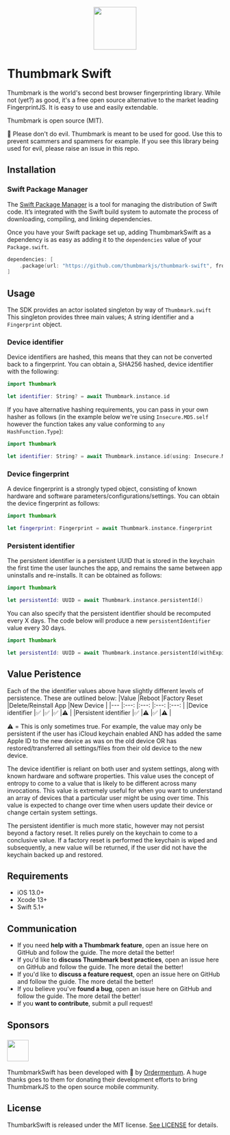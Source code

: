 <p align="center"><img width="100" src="https://avatars.githubusercontent.com/u/157797798"></p>

# Thumbmark Swift 

Thumbmark is the world's second best browser fingerprinting library. While not (yet?) as good, it's a free open source alternative to the market leading FingerprintJS. It is easy to use and easily extendable.

Thumbmark is open source (MIT).

🙏 Please don't do evil. Thumbmark is meant to be used for good. Use this to prevent scammers and spammers for example. If you see this library being used for evil, please raise an issue in this repo.

## Installation
### Swift Package Manager

The [Swift Package Manager](https://swift.org/package-manager/) is a tool for managing the distribution of Swift code. It’s integrated with the Swift build system to automate the process of downloading, compiling, and linking dependencies.

Once you have your Swift package set up, adding ThumbmarkSwift as a dependency is as easy as adding it to the `dependencies` value of your `Package.swift`.

```swift
dependencies: [
    .package(url: "https://github.com/thumbmarkjs/thumbmark-swift", from: "1.0.0")
]
```

## Usage
The SDK provides an actor isolated singleton by way of `Thumbmark.swift` This singleton provides three main values; A string identifier and a `Fingerprint` object. 

### Device identifier
Device identifiers are hashed, this means that they can not be converted back to a fingerprint. You can obtain a, SHA256 hashed, device identifier with the following:

```swift
import Thumbmark

let identifier: String? = await Thumbmark.instance.id
```

If you have alternative hashing requirements, you can pass in your own hasher as follows (in the example below we're using `Insecure.MD5.self` however the function takes any value conforming to `any HashFunction.Type`):

```swift
import Thumbmark

let identifier: String? = await Thumbmark.instance.id(using: Insecure.MD5.self)
```

### Device fingerprint
A device fingerprint is a strongly typed object, consisting of known hardware and software parameters/configurations/settings. You can obtain the device fingerprint as follows:

```swift
import Thumbmark

let fingerprint: Fingerprint = await Thumbmark.instance.fingerprint
```

### Persistent identifier
The persistent identifier is a persistent UUID that is stored in the keychain the first time the user launches the app, and remains the same between app uninstalls and re-installs. It can be obtained as follows:

```swift
import Thumbmark

let persistentId: UUID = await Thumbmark.instance.persistentId()
```

You can also specify that the persistent identifier should be recomputed every X days. The code below will produce a new `persistentIdentifier` value every 30 days.

```swift
import Thumbmark

let persistentId: UUID = await Thumbmark.instance.persistentId(withExpiry: 30)
```

## Value Peristence
Each of the the identifier values above have slightly different levels of persistence. These are outlined below:
|Value       |Reboot       |Factory Reset       |Delete/Reinstall App       |New Device       |
|---    |:---:    |:---:    |:---:    |:---:    |
|Device identifier       |✅       |✅       |✅       |⚠️       |
|Persistent identifier       |✅       |⚠️       |✅       |⚠️       |

⚠️ = This is only sometimes true. For example, the value may only be persistent if the user has iCloud keychain enabled AND has added the same Apple ID to the new device as was on the old device OR has restored/transferred all settings/files from their old device to the new device.

The device identifier is reliant on both user and system settings, along with known hardware and software properties. This value uses the concept of entropy to come to a value that is likely to be different across many invocations. This value is extremely useful for when you want to understand an array of devices that a particular user might be using over time. This value is expected to change over time when users update their device or change certain system settings.

The persistent identifier is much more static, however may not persist beyond a factory reset. It relies purely on the keychain to come to a conclusive value. If a factory reset is performed the keychain is wiped and subsequently, a new value will be returned, if the user did not have the keychain backed up and restored.

## Requirements
- iOS 13.0+
- Xcode 13+
- Swift 5.1+

## Communication
- If you need **help with a Thumbmark feature**, open an issue here on GitHub and follow the guide. The more detail the better!
- If you'd like to **discuss Thumbmark best practices**, open an issue here on GitHub and follow the guide. The more detail the better!
- If you'd like to **discuss a feature request**, open an issue here on GitHub and follow the guide. The more detail the better!
- If you believe you've **found a bug**, open an issue here on GitHub and follow the guide. The more detail the better!
- If you **want to contribute**, submit a pull request!

## Sponsors
### <img height="50" src="https://3432867.fs1.hubspotusercontent-na1.net/hubfs/3432867/_01.Branding/Ordermentum_Logo_Legacy%20Orange-1.png">
ThumbmarkSwift has been developed with 🧡 by [Ordermentum](https://ordermentum.com). A huge thanks goes to them for donating their development efforts to bring ThumbmarkJS to the open source mobile community. 

## License
ThumbarkSwift is released under the MIT license. [See LICENSE](https://github.com/thumbmarkjs/thumbmark-swift/blob/master/LICENSE) for details.
